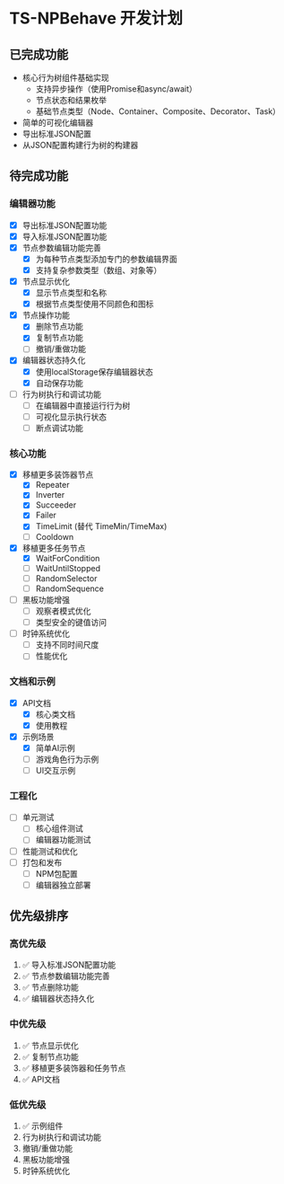 # TS-NPBehave 开发计划

## 已完成功能
- 核心行为树组件基础实现
  - 支持异步操作（使用Promise和async/await）
  - 节点状态和结果枚举
  - 基础节点类型（Node、Container、Composite、Decorator、Task）
- 简单的可视化编辑器
- 导出标准JSON配置
- 从JSON配置构建行为树的构建器

## 待完成功能

### 编辑器功能
- [x] 导出标准JSON配置功能
- [x] 导入标准JSON配置功能
- [x] 节点参数编辑功能完善
  - [x] 为每种节点类型添加专门的参数编辑界面
  - [x] 支持复杂参数类型（数组、对象等）
- [x] 节点显示优化
  - [x] 显示节点类型和名称
  - [x] 根据节点类型使用不同颜色和图标
- [x] 节点操作功能
  - [x] 删除节点功能
  - [x] 复制节点功能
  - [ ] 撤销/重做功能
- [x] 编辑器状态持久化
  - [x] 使用localStorage保存编辑器状态
  - [x] 自动保存功能
- [ ] 行为树执行和调试功能
  - [ ] 在编辑器中直接运行行为树
  - [ ] 可视化显示执行状态
  - [ ] 断点调试功能

### 核心功能
- [x] 移植更多装饰器节点
  - [x] Repeater
  - [x] Inverter
  - [x] Succeeder
  - [x] Failer
  - [x] TimeLimit (替代 TimeMin/TimeMax)
  - [ ] Cooldown
- [x] 移植更多任务节点
  - [x] WaitForCondition
  - [ ] WaitUntilStopped
  - [ ] RandomSelector
  - [ ] RandomSequence
- [ ] 黑板功能增强
  - [ ] 观察者模式优化
  - [ ] 类型安全的键值访问
- [ ] 时钟系统优化
  - [ ] 支持不同时间尺度
  - [ ] 性能优化

### 文档和示例
- [x] API文档
  - [x] 核心类文档
  - [x] 使用教程
- [x] 示例场景
  - [x] 简单AI示例
  - [ ] 游戏角色行为示例
  - [ ] UI交互示例

### 工程化
- [ ] 单元测试
  - [ ] 核心组件测试
  - [ ] 编辑器功能测试
- [ ] 性能测试和优化
- [ ] 打包和发布
  - [ ] NPM包配置
  - [ ] 编辑器独立部署

## 优先级排序

### 高优先级
1. ✅ 导入标准JSON配置功能
2. ✅ 节点参数编辑功能完善
3. ✅ 节点删除功能
4. ✅ 编辑器状态持久化

### 中优先级
1. ✅ 节点显示优化
2. ✅ 复制节点功能
3. ✅ 移植更多装饰器和任务节点
4. ✅ API文档

### 低优先级
1. ✅ 示例组件
2. 行为树执行和调试功能
3. 撤销/重做功能
4. 黑板功能增强
5. 时钟系统优化 